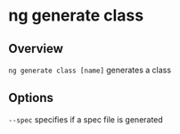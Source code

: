 <!-- Links in /docs/documentation should NOT have `.md` at the end, because they end up in our wiki at release. -->

# ng generate class

## Overview
`ng generate class [name]` generates a class

## Options
`--spec` specifies if a spec file is generated
